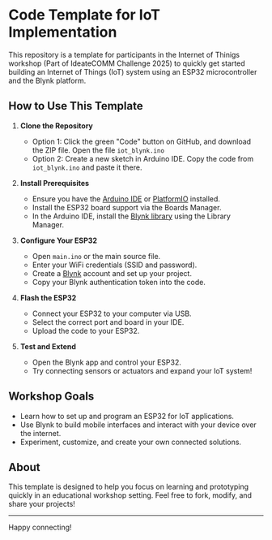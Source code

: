 # Code Template for IoT Implementation

This repository is a template for participants in the Internet of Thinigs workshop (Part of IdeateCOMM Challenge 2025) to quickly get started building an Internet of Things (IoT) system using an ESP32 microcontroller and the Blynk platform.

## How to Use This Template

1. **Clone the Repository**
   - Option 1: Click the green "Code" button on GitHub, and download the ZIP file. Open the file `iot_blynk.ino`
   - Option 2: Create a new sketch in Arduino IDE. Copy the code from `iot_blynk.ino` and paste it there.
    
2. **Install Prerequisites**
   - Ensure you have the [Arduino IDE](https://www.arduino.cc/en/software) or [PlatformIO](https://platformio.org/) installed.
   - Install the ESP32 board support via the Boards Manager.
   - In the Arduino IDE, install the [Blynk library](https://docs.blynk.io/en/getting-started/installation) using the Library Manager.

3. **Configure Your ESP32**
   - Open `main.ino` or the main source file.
   - Enter your WiFi credentials (SSID and password).
   - Create a [Blynk](https://blynk.io/) account and set up your project.
   - Copy your Blynk authentication token into the code.

4. **Flash the ESP32**
   - Connect your ESP32 to your computer via USB.
   - Select the correct port and board in your IDE.
   - Upload the code to your ESP32.

5. **Test and Extend**
   - Open the Blynk app and control your ESP32.
   - Try connecting sensors or actuators and expand your IoT system!

## Workshop Goals

- Learn how to set up and program an ESP32 for IoT applications.
- Use Blynk to build mobile interfaces and interact with your device over the internet.
- Experiment, customize, and create your own connected solutions.

## About

This template is designed to help you focus on learning and prototyping quickly in an educational workshop setting. Feel free to fork, modify, and share your projects!

---
Happy connecting!
